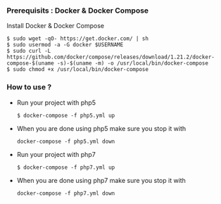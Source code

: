### Prerequisits : Docker & Docker Compose 

Install Docker & Docker Compose

```
$ sudo wget -qO- https://get.docker.com/ | sh
$ sudo usermod -a -G docker $USERNAME
$ sudo curl -L https://github.com/docker/compose/releases/download/1.21.2/docker-compose-$(uname -s)-$(uname -m) -o /usr/local/bin/docker-compose
$ sudo chmod +x /usr/local/bin/docker-compose
```
### How to use ? 

- Run your project with php5 
    ``` 
    $ docker-compose -f php5.yml up 
    ```

- When you are done using php5 make sure you stop it with 
    ````
    docker-compose -f php5.yml down 
    ````

- Run your project with php7
     ``` 
     $ docker-compose -f php7.yml up 
     ```

- When you are done using php7 make sure you stop it with 
    ````
    docker-compose -f php7.yml down 
    ````



